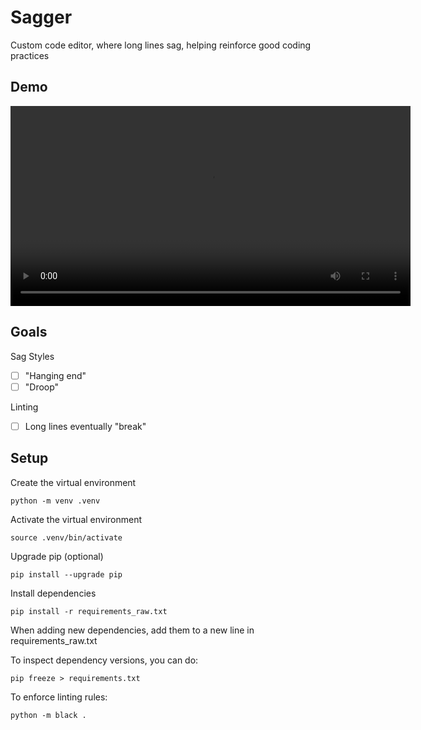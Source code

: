 # Sagger

Custom code editor, where long lines sag, helping reinforce good coding practices

## Demo

<video width="640" controls>
  <source src="https://github.com/fraune/Sagger/raw/main/assets/sagger_demo.mov" type="video/mp4">
  Your browser does not support the video tag.
</video>

## Goals

Sag Styles

- [ ] "Hanging end"
- [ ] "Droop"

Linting

- [ ] Long lines eventually "break"

## Setup

Create the virtual environment

```
python -m venv .venv
```

Activate the virtual environment

```
source .venv/bin/activate
```

Upgrade pip (optional)

```
pip install --upgrade pip
```

Install dependencies

```
pip install -r requirements_raw.txt
```

When adding new dependencies, add them to a new line in requirements_raw.txt

To inspect dependency versions, you can do:

```
pip freeze > requirements.txt
```

To enforce linting rules:

```
python -m black .
```

